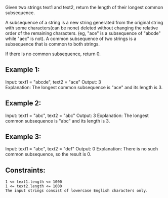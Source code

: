 Given two strings text1 and text2, return the length of their longest common subsequence.

A subsequence of a string is a new string generated from the original string with some characters(can be none) deleted without changing the relative order of the remaining characters. (eg, "ace" is a subsequence of "abcde" while "aec" is not). A common subsequence of two strings is a subsequence that is common to both strings.

If there is no common subsequence, return 0.

 

## Example 1:

Input: text1 = "abcde", text2 = "ace" 
Output: 3  
Explanation: The longest common subsequence is "ace" and its length is 3.

## Example 2:

Input: text1 = "abc", text2 = "abc"
Output: 3
Explanation: The longest common subsequence is "abc" and its length is 3.

## Example 3:

Input: text1 = "abc", text2 = "def"
Output: 0
Explanation: There is no such common subsequence, so the result is 0.

 

## Constraints:

    1 <= text1.length <= 1000
    1 <= text2.length <= 1000
    The input strings consist of lowercase English characters only.
